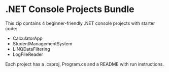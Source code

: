 # .NET Console Projects Bundle

This zip contains 4 beginner-friendly .NET console projects with starter code:

- CalculatorApp
- StudentManagementSystem
- LINQDataFiltering
- LogFileReader

Each project has a .csproj, Program.cs and a README with run instructions.
